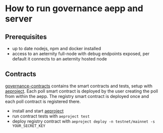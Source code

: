 # How to run governance aepp and server

## Prerequisites
 - up to date nodejs, npm and docker installed
 - access to an aeternity full-node with debug endpoints exposed, per default it connects to an aeternity hosted node

## Contracts
[governance-contracts](../governance-contracts) contains the smart contracts and tests, setup with [aeproject](https://github.com/aeternity/aepp-aeproject-js).
Each poll smart contract is deployed by the user creating the poll from within the aepp. The registry smart contract is deployed once and each poll contract is registered there.

 - install and start [aeproject](https://github.com/aeternity/aepp-aeproject-js)
 - run contract tests with `aeproject test`
 - deploy registry contract with `aeproject deploy -n testnet/mainnet -s YOUR_SECRET_KEY`

